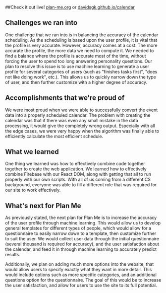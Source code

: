 ##Check it out live!
[plan-me.org](plan-me.org) or [davidsgk.github.io/calendar](davidsgk.github.io/calendar)

## Challenges we ran into
One challenge that we ran into is in balancing the accuracy of the calendar scheduling. As the scheduling is based upon the user profile, it is vital that the profile is very accurate. However, accuracy comes at a cost. The more accurate the profile, the more data we need to compute it. We needed to find a balance where the profile is accurate most of the time, without forcing the user to spend too long answering personality questions. Our plan to resolve this issue is to use machine learning to generate a user profile for several categories of users (such as "finishes tasks first", "does not like doing work", etc.). This allows us to quickly narrow down the type of user, and then further customize with a higher degree of accuracy. 

## Accomplishments that we're proud of
We were most proud when we were able to successfully convert the event data into a properly scheduled calendar. The problem with creating the calendar was that if there was even any small mistake in the data processing, it would give the completely wrong output. Especially with all the edge cases, we were very happy when the algorithm was finally able to efficiently calculate the most efficient schedule.

## What we learned
One thing we learned was how to effectively combine code together together to create the web application. We learned how to effectively combine Firebase with our React DOM, along with getting that all to run properly with our own scripts. With all of us coming from a different CS background, everyone was able to fill a different role that was required for our site to work effectively. 

## What's next for Plan Me
As previously stated, the next plan for Plan Me is to increase the accuracy of the user profile through machine learning. This would allow us to develop general templates for different types of people, which would allow for a questionnaire to easily narrow down to a template, then customize further to suit the user. We would collect user data through the initial questionnaire (several thousand is required for accuracy), and the user satisfaction about the calendar, and feed it in through machine learning to accurately predict results. 

Additionally, we plan on adding much more options into the website, that would allow users to specify exactly what they want in more detail. This would include options such as more specific categories, and an additional questions option for the questionnaire. The goal of this would be to increase the user satisfaction, and allow for users to use the site to its full potential. 
